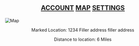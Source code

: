 ## <p align="center">[ACCOUNT](https://google.com/)  [MAP](https://www.google.com/)  [SETTINGS](https://www.google.com/) </p>
 
 ![Map](https://live.staticflickr.com/31/40919010_157eb18de1_b.jpg)


<p align="center">
Marked Location: 1234 Filler address filler address
 </p>
 
<p align="center">
Distance to location: 6 Miles
 </p>
